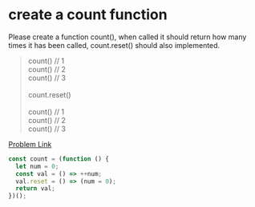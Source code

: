 # create a count function

Please create a function count(), when called it should return how many times it has been called, count.reset() should also implemented.

> count() // 1<br>
> count() // 2<br>
> count() // 3<br><br>
> count.reset()<br><br>
> count() // 1<br>
> count() // 2<br>
> count() // 3

[Problem Link](https://bigfrontend.dev/problem/count-function)

```js
const count = (function () {
  let num = 0;
  const val = () => ++num;
  val.reset = () => (num = 0);
  return val;
})();
```
